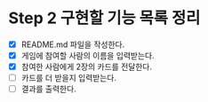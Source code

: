 # Step 2 구현할 기능 목록 정리
- [X] README.md 파일을 작성한다.
- [X] 게임에 참여할 사람의 이름을 입력받는다. 
- [X] 참여한 사람에게 2장의 카드를 전달한다.
- [ ] 카드를 더 받을지 입력받는다.
- [ ] 결과를 출력한다.
